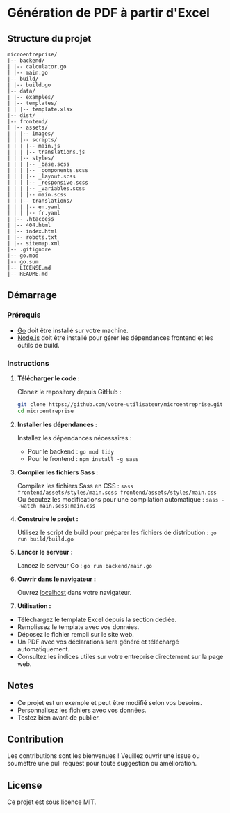 # Génération de PDF à partir d'Excel

## Structure du projet

```
microentreprise/
|-- backend/
| |-- calculator.go
| |-- main.go
|-- build/
| |-- build.go
|-- data/
| |-- examples/
| |-- templates/
| | |-- template.xlsx
|-- dist/
|-- frontend/
| |-- assets/
| | |-- images/
| | |-- scripts/
| | | |-- main.js
| | | |-- translations.js
| | |-- styles/
| | | |-- _base.scss
| | | |-- _components.scss
| | | |-- _layout.scss
| | | |-- _responsive.scss
| | | |-- _variables.scss
| | | |-- main.scss
| | |-- translations/
| | | |-- en.yaml
| | | |-- fr.yaml
| |-- .htaccess
| |-- 404.html
| |-- index.html
| |-- robots.txt
| |-- sitemap.xml
|-- .gitignore
|-- go.mod
|-- go.sum
|-- LICENSE.md
|-- README.md
```

## Démarrage

### Prérequis

- [Go](https://golang.org/doc/install) doit être installé sur votre machine.
- [Node.js](https://nodejs.org/) doit être installé pour gérer les dépendances frontend et les outils de build.

### Instructions

1. **Télécharger le code :**

   Clonez le repository depuis GitHub :

   ```bash
   git clone https://github.com/votre-utilisateur/microentreprise.git
   cd microentreprise
   ```

2. **Installer les dépendances :**

   Installez les dépendances nécessaires :

   * Pour le backend : ``go mod tidy``
   * Pour le frontend : ``npm install -g sass``

3. **Compiler les fichiers Sass :**

    Compilez les fichiers Sass en CSS :
    ``sass frontend/assets/styles/main.scss frontend/assets/styles/main.css``
    Ou écoutez les modifications pour une compilation automatique :
    ``sass --watch main.scss:main.css``

4. **Construire le projet :**

    Utilisez le script de build pour préparer les fichiers de distribution :
    ``go run build/build.go``

5. **Lancer le serveur :**

    Lancez le serveur Go :
    ``go run backend/main.go``

6. **Ouvrir dans le navigateur :**

    Ouvrez [localhost](http://localhost:8080) dans votre navigateur.

7. **Utilisation :**

* Téléchargez le template Excel depuis la section dédiée.
* Remplissez le template avec vos données.
* Déposez le fichier rempli sur le site web.
* Un PDF avec vos déclarations sera généré et téléchargé automatiquement.
* Consultez les indices utiles sur votre entreprise directement sur la page web.

## Notes

* Ce projet est un exemple et peut être modifié selon vos besoins.
* Personnalisez les fichiers avec vos données.
* Testez bien avant de publier.

## Contribution

Les contributions sont les bienvenues ! Veuillez ouvrir une issue ou soumettre une pull request pour toute suggestion ou amélioration.

## License

Ce projet est sous licence MIT.